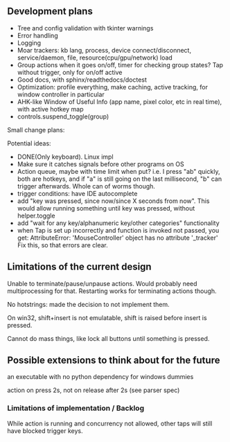 
## Development plans

- Tree and config validation with tkinter warnings
- Error handling
- Logging
- Moar trackers: kb lang, process, device connect/disconnect, service/daemon, file, resource(cpu/gpu/network) load
- Group actions when it goes on/off, timer for checking group states? Tap without trigger, only for on/off active
- Good docs, with sphinx/readthedocs/doctest
- Optimization: profile everything, make caching, active tracking, for window controller in particular
- AHK-like Window of Useful Info (app name, pixel color, etc in real time), with active hotkey map
- controls.suspend_toggle(group)


Small change plans:


Potential ideas:

- DONE(Only keyboard). Linux impl
- Make sure it catches signals before other programs on OS
- Action queue, maybe with time limit when put? i.e. I press "ab" quickly, both are hotkeys, and if "a" is still going
on the last millisecond, "b" can trigger afterwards. Whole can of worms though.
- trigger conditions: have IDE autocomplete
- add "key was pressed, since now/since X seconds from now". This would allow running something until key was pressed, without helper.toggle
- add "wait for any key/alphanumeric key/other categories" functionality
- when Tap is set up incorrectly and function is invoked not passed, you get:
AttributeError: 'MouseController' object has no attribute '_tracker'
Fix this, so that errors are clear.

## Limitations of the current design

Unable to terminate/pause/unpause actions.
Would probably need multiprocessing for that.
Restarting works for terminating actions though.

No hotstrings: made the decision to not implement them.

On win32, shift+insert is not emulatable, shift is raised before insert is pressed.

Cannot do mass things, like lock all buttons until something is pressed.


## Possible extensions to think about for the future

an executable with no python dependency for windows dummies

action on press 2s, not on release after 2s (see parser spec)


### Limitations of implementation / Backlog

While action is running and concurrency not allowed, other taps will still have blocked trigger keys.
